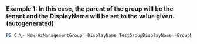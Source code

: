 ### Example 1: In this case, the parent of the group will be the tenant and the DisplayName will be set to the value given. (autogenerated)
```powershell
PS C:\> New-AzManagementGroup -DisplayName TestGroupDisplayName -GroupName TestGroup
```

